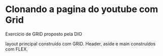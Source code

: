 # Clonando a pagina do youtube com Grid
 Exercício de GRID proposto pela DIO

layout principal construído com GRID.
Header, aside e main construídos com FLEX.
